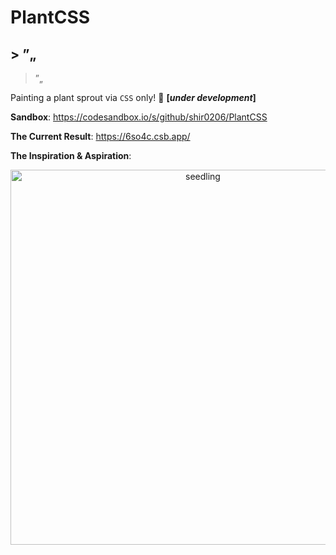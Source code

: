 # PlantCSS


## > ”„


> ”„



Painting a plant sprout via `CSS` only! :seedling: <b>[*under development*]</b> 

**Sandbox**: https://codesandbox.io/s/github/shir0206/PlantCSS

**The Current Result**: https://6so4c.csb.app/

**The Inspiration & Aspiration**: 
<div style="text-align:center"><img src="https://user-images.githubusercontent.com/40990488/103551791-8c023700-4eb3-11eb-807d-1934f1420df0.jpg" alt="seedling" width="600px"></img></div>

